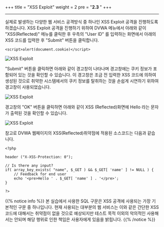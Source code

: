 +++
title = "XSS Exploit"
weight = 2
pre = "<b>2.3 </b>"
+++

* * *

  실제로 발생하는 다양한 웹 서비스 공격방식 중 하나인 XSS Exploit 공격을 진행하도록 하겠습니다. XSS Exploit 공격을 진행하기 위하여 DVWA 메뉴에서 아래와 같이 "XSS(Reflected)" 메뉴를 클릭한 후 우측의 "User ID" 를 입력하는 화면에서 아래의 XSS 코드를 입력한 후 "Submit" 버튼을 클릭합니다.

```
<script>alert(document.cookie)</script>
```

![XSS Exploit](/images/DVWA_xss1.png)

"Submit" 버튼을 클릭하면 아래와 같이 경고창이 나타나며 경고창에는 쿠키 정보가 포함되어 있는 것을 확인할 수 있습니다. 이 경고창은 조금 전 입력한 XSS 코드에 의하여 생성된 것으로 취약한 시스템에서의 쿠키 정보를 탈취하는 것을 손쉽게 시연하기 위하여 경고창이 사용되었습니다.

![XSS Exploit](/images/DVWA_xss2.png)

 경고창의 "OK" 버튼을 클릭하면 아래와 같이 XSS (Reflected)화면에 Hello 라는 문자가 출력된 것을 확인할 수 있습니다.

![XSS Exploit](/images/DVWA_xss3.png)

 참고로 DVWA 웹페이지의 XSS(Reflected)취약점에 적용된 소스코드는 다음과 같습니다.
 
```
<?php

header ("X-XSS-Protection: 0");

// Is there any input?
if( array_key_exists( "name", $_GET ) && $_GET[ 'name' ] != NULL ) {
    // Feedback for end user
    echo '<pre>Hello ' . $_GET[ 'name' ] . '</pre>';
}

?>
```

 {{% notice info %}}
 본 실습에서 사용한 SQL 구문은 XSS 공격에 사용되는 가장 기본적인 구문 중 하나입니다. 현재 사용되는 대부분의 웹 서비스는 이와 같은 간단한 XSS 코드에 대해서는 취약점이 없을 것으로 예상되지만 테스트 목적 이외의  악의적인 사용해서는 안되며 해당 행위로 인한 책임은 사용자에게 있음을 밝힙니다.
{{% /notice %}}
